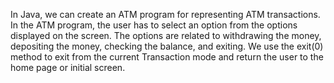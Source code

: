 In Java, we can create an ATM program for representing ATM transactions. In the ATM program, the user has to select an option from the options displayed on the screen. The options are related to withdrawing the money, depositing the money, checking the balance, and exiting. We use the exit(0) method to exit from the current Transaction mode and return the user to the home page or initial screen.
